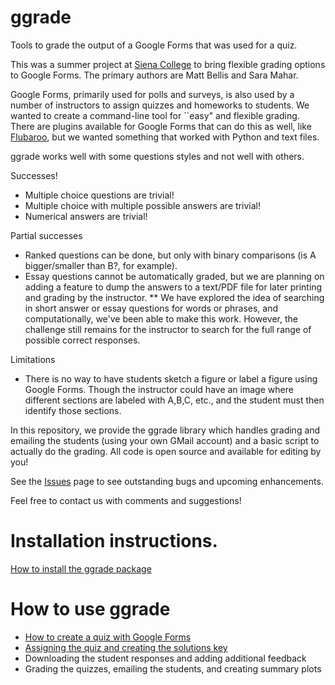 # ggrade
Tools to grade the output of a Google Forms that was used for a quiz.

This was a summer project at [Siena College](http://www.siena.edu) to bring flexible grading options to Google Forms. The primary authors are Matt Bellis and Sara Mahar. 

Google Forms, primarily used for polls and surveys, is also used by a number of instructors to assign quizzes and homeworks to students. We wanted to create a command-line tool for ``easy" and flexible grading. There are plugins available for Google Forms that can do this as well, like [Flubaroo](http://www.flubaroo.com/), but we wanted something that worked with Python and text files. 

ggrade works well with some questions styles and not well with others. 

Successes!
* Multiple choice questions are trivial!
* Multiple choice with multiple possible answers are trivial!
* Numerical answers are trivial!

Partial successes
* Ranked questions can be done, but only with binary comparisons (is A bigger/smaller than B?, for example). 
* Essay questions cannot be automatically graded, but we are planning on adding a feature to dump the answers to a text/PDF file for later printing and grading by the instructor. 
** We have explored the idea of searching in short answer or essay questions for words or phrases, and computationally, we've been able to make this work. However, the challenge still remains for the instructor to search for the full range of possible correct responses.

Limitations
* There is no way to have students sketch a figure or label a figure using Google Forms. Though the instructor could have an image where different sections are labeled with A,B,C, etc., and the student must then identify those sections.

In this repository, we provide the ggrade library which handles grading and emailing the students (using your own GMail account) and a basic script to actually do the grading. All code is open source and available for editing by you!

See the [Issues](https://github.com/mattbellis/ggrade/issues) page to see outstanding bugs and upcoming enhancements. 

Feel free to contact us with comments and suggestions!



# Installation instructions.
[How to install the ggrade package](https://docs.google.com/presentation/d/1HF6IzTF4_QTbtqSXEil2KNgKmdbUUwM-5pxwu9fuX5I/edit?usp=sharing)

# How to use ggrade

* [How to create a quiz with Google Forms](https://docs.google.com/presentation/d/1y54EqQW6B33ZHKnn8fERqpVAjA4WE-moT8rkddE6GX8/edit?usp=sharing)
* [Assigning the quiz and creating the solutions key](https://docs.google.com/presentation/d/1B8XK8vX93PIWcP7S3MGeHZfwQtK9TXiPiSh50PnTJv8/edit?usp=sharing)
* Downloading the student responses and adding additional feedback
* Grading the quizzes, emailing the students, and creating summary plots


